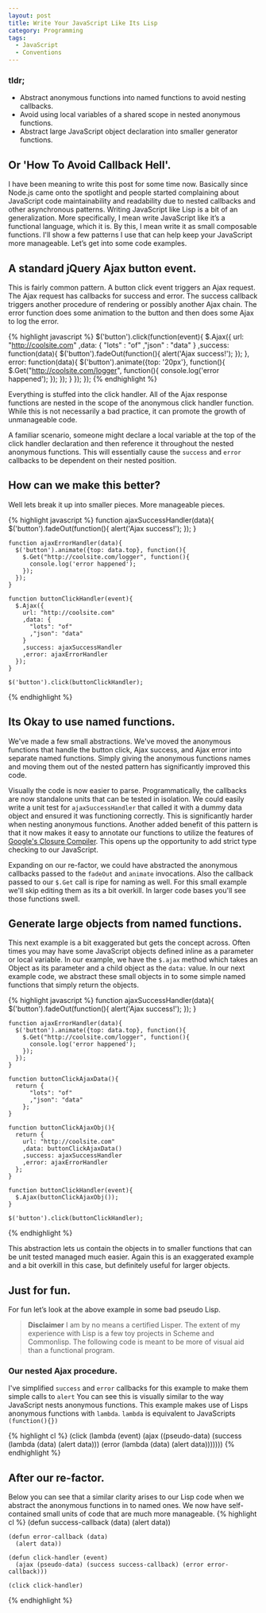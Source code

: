 ```yaml
---
layout: post
title: Write Your JavaScript Like Its Lisp
category: Programming
tags:
  - JavaScript
  - Conventions
---
```


### tldr;
* Abstract anonymous functions into named functions to avoid nesting callbacks.
* Avoid using local variables of a shared scope in nested anonymous functions.
* Abstract large JavaScript object declaration into smaller generator functions.


## Or 'How To Avoid Callback Hell'.
I have been meaning to write this post for some time now. Basically since Node.js came onto the spotlight and people started complaining about JavaScript code maintainability and readability due to
nested callbacks and other asynchronous patterns. Writing JavaScript like Lisp is a bit of an generalization. More specifically, I mean write JavaScript like it’s a functional language, which it is. 
By this, I mean write it as small composable functions. I'll show a few patterns I use that can help keep your JavaScript more manageable. Let’s get into some code examples.

## A standard jQuery Ajax button event.
This is fairly common pattern. A button click event triggers an Ajax request. The Ajax request has callbacks for success and error. The success callback triggers another procedure of rendering or possibly another Ajax chain.
The error function does some animation to the button and then does some Ajax to log the error. 

{% highlight javascript %}
    $('button').click(function(event){
      $.Ajax({
        url: "http://coolsite.com"
        ,data: {
          "lots" : "of"
          ,"json" : "data"
        }
        ,success: function(data){
          $('button').fadeOut(function(){
            alert('Ajax success!');
          });
        },
        error: function(data){
          $('button').animate({top: '20px'}, function(){
            $.Get("http://coolsite.com/logger", function(){
               console.log('error happened');
            });
        });
        }
      });
    });
{% endhighlight %}

Everything is stuffed into the click handler. All of the Ajax response functions are nested in the scope of the anonymous click handler function.
While this is not necessarily a bad practice, it can promote the growth of unmanageable code. 

A familiar scenario, someone might declare a local variable at the top of the click handler declaration and then reference it throughout the nested anonymous functions. This will essentially cause the `success` and `error` callbacks to be dependent on their nested position.

## How can we make this better?
Well lets break it up into smaller pieces. More manageable pieces.

{% highlight javascript %}
    function ajaxSuccessHandler(data){
      $('button').fadeOut(function(){
        alert('Ajax success!');
      });
    }

    function ajaxErrorHandler(data){
      $('button').animate({top: data.top}, function(){
        $.Get("http://coolsite.com/logger", function(){
          console.log('error happened');
        });
      });
    }

    function buttonClickHandler(event){
      $.Ajax({
        url: "http://coolsite.com"
        ,data: {
          "lots": "of"
          ,"json": "data"
        }
        ,success: ajaxSuccessHandler
        ,error: ajaxErrorHandler
      });
    }

    $('button').click(buttonClickHandler);
{% endhighlight %}

## Its Okay to use named functions.
We've made a few small abstractions. We've moved the anonymous functions that handle the button click, Ajax success, and Ajax error into separate named functions. 
Simply giving the anonymous functions names and moving them out of the nested pattern has significantly improved this code. 

Visually the code is now easier to parse. Programmatically, the callbacks are now standalone units that can be tested in isolation.
We could easily write a unit test for `ajaxSuccessHandler` that called it with a dummy data object and ensured it was functioning correctly. This is significantly harder when nesting anonymous functions.
Another added benefit of this pattern is that it now makes it easy to annotate our functions to utilize the features of [Google's Closure Compiler](https://developers.google.com/closure/compiler/docs/js-for-compiler).
This opens up the opportunity to add strict type checking to our JavaScript.

Expanding on our re-factor, we could have abstracted the anonymous callbacks passed to the `fadeOut` and `animate` invocations. Also the callback passed to our `$.Get` call is ripe for naming as well.
For this small example we'll skip editing them as its a bit overkill. In larger code bases you'll see those functions swell.

## Generate large objects from named functions.
This next example is a bit exaggerated but gets the concept across. 
Often times you may have some JavaScript objects defined inline as a parameter or local variable.
In our example, we have the `$.ajax` method which takes an Object as its parameter and a child object as the `data:` value.
In our next example code, we abstract these small objects in to some simple named functions that simply return the objects.

{% highlight javascript %}
    function ajaxSuccessHandler(data){
      $('button').fadeOut(function(){
        alert('Ajax success!');
      });
    }

    function ajaxErrorHandler(data){
      $('button').animate({top: data.top}, function(){
        $.Get("http://coolsite.com/logger", function(){
          console.log('error happened');
        });
      });
    }
    
    function buttonClickAjaxData(){
      return {
          "lots": "of"
          ,"json": "data"
        };
    }
    
    function buttonClickAjaxObj(){
      return {
        url: "http://coolsite.com"
        ,data: buttonClickAjaxData()
        ,success: ajaxSuccessHandler
        ,error: ajaxErrorHandler
      };      
    }

    function buttonClickHandler(event){
      $.Ajax(buttonClickAjaxObj());
    }

    $('button').click(buttonClickHandler);
{% endhighlight %}

This abstraction lets us contain the objects in to smaller functions that can be unit tested managed much easier.
Again this is an exaggerated example and a bit overkill in this case, but definitely useful for larger objects.

## Just for fun.
For fun let’s look at the above example in some bad pseudo Lisp. 

> __Disclaimer__ I am by no means a certified Lisper. 
> The extent of my experience with Lisp is a few toy projects in Scheme and Commonlisp. The following code is meant to be more of visual aid than a functional program.

### Our nested Ajax procedure.
I've simplified `success` and `error` callbacks for this example to make them simple calls to `alert`
You can see this is visually similar to the way JavaScript nests anonymous functions.
This example makes use of Lisps anonymous functions with `lambda`. `lambda` is equivalent to JavaScripts `(function(){})`

{% highlight cl %}
    (click (lambda (event)
              (ajax ((pseudo-data) 
                     (success (lambda (data)
                       (alert data)))
                     (error (lambda (data)
                       (alert data)))))))
{% endhighlight %}
  
## After our re-factor.
Below you can see that a similar clarity arises to our Lisp code when we abstract the anonymous functions in to named ones.
We now have self-contained small units of code that are much more manageable.
{% highlight cl %}
    (defun success-callback (data)
      (alert data))
  
    (defun error-callback (data)
      (alert data))
  
    (defun click-handler (event)
      (ajax (pseudo-data) (success success-callback) (error error-callback)))
  
    (click click-handler)
{% endhighlight %}
